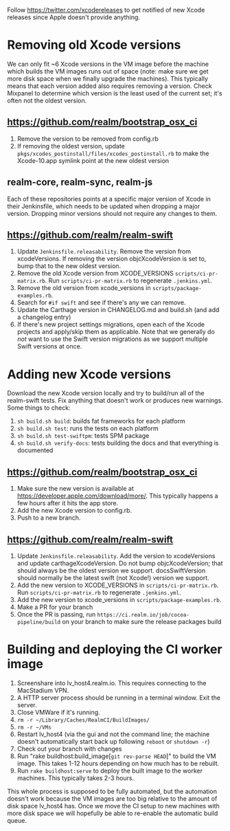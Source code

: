 Follow https://twitter.com/xcodereleases to get notified of new Xcode releases since Apple doesn't provide anything.

# Removing old Xcode versions

We can only fit ~6 Xcode versions in the VM image before the machine which builds the VM images runs out of space (note: make sure we get more disk space when we finally upgrade the machines). This typically means that each version added also requires removing a version. Check Mixpanel to determine which version is the least used of the current set; it's often not the oldest version.

## https://github.com/realm/bootstrap_osx_ci

1. Remove the version to be removed from config.rb
2. If removing the oldest version, update `pkgs/xcodes_postinstall/files/xcodes_postinstall.rb` to make the Xcode-10.app symlink point at the new oldest version

## realm-core, realm-sync, realm-js

Each of these repositories points at a specific major version of Xcode in their Jenkinsfile, which needs to be updated when dropping a major version. Dropping minor versions should not require any changes to them.

## https://github.com/realm/realm-swift

1. Update `Jenkinsfile.releasability`. Remove the version from xcodeVersions. If removing the version objcXcodeVersion is set to, bump that to the new oldest version.
2. Remove the old Xcode version from XCODE_VERSIONS `scripts/ci-pr-matrix.rb`. Run `scripts/ci-pr-matrix.rb` to regenerate `.jenkins.yml`.
3. Remove the old version from xcode_versions in `scripts/package-examples.rb`.
4. Search for `#if swift` and see if there's any we can remove.
5. Update the Carthage version in CHANGELOG.md and build.sh (and add a changelog entry)
6. If there's new project settings migrations, open each of the Xcode projects and apply/skip them as applicable. Note that we generally do *not* want to use the Swift version migrations as we support multiple Swift versions at once.

# Adding new Xcode versions

Download the new Xcode version locally and try to build/run all of the realm-swift tests. Fix anything that doesn't work or produces new warnings. Some things to check:

1. `sh build.sh build`: builds fat frameworks for each platform
2. `sh build.sh test`: runs the tests on each platform
3. `sh build.sh test-swiftpm`: tests SPM package
4. `sh build.sh verify-docs`: tests building the docs and that everything is documented

## https://github.com/realm/bootstrap_osx_ci

1. Make sure the new version is available at https://developer.apple.com/download/more/. This typically happens a few hours after it hits the app store.
2. Add the new Xcode version to config.rb.
3. Push to a new branch.

## https://github.com/realm/realm-swift

1. Update `Jenkinsfile.releasability`. Add the version to xcodeVersions and update carthageXcodeVersion. Do not bump objcXcodeVersion; that should always be the oldest version we support. docsSwiftVersion should normally be the latest swift (not Xcode!) version we support.
2. Add the new version to XCODE_VERSIONS in `scripts/ci-pr-matrix.rb`. Run `scripts/ci-pr-matrix.rb` to regenerate `.jenkins.yml`.
3. Add the new version to xcode_versions in `scripts/package-examples.rb`.
4. Make a PR for your branch
5. Once the PR is passing, run `https://ci.realm.io/job/cocoa-pipeline/build` on your branch to make sure the release packages build

# Building and deploying the CI worker image

1. Screenshare into lv_host4.realm.io. This requires connecting to the MacStadium VPN.
2. A HTTP server process should be running in a terminal window. Exit the server.
3. Close VMWare if it's running.
4. `rm -r ~/Library/Caches/RealmCI/BuildImages/`
5. `rm -r ~/VMs`
6. Restart lv_host4 (via the gui and not the command line; the machine doesn't automatically start back up following `reboot` or `shutdown -r`)
7. Check out your branch with changes
8. Run "rake buildhost:build_image[`git rev-parse HEAD`]" to build the VM image. This takes 1-12 hours depending on how much has to be rebuilt.
9. Run `rake buildhost:serve` to deploy the built image to the worker machines. This typically takes 2-3 hours.

This whole process is supposed to be fully automated, but the automation doesn't work because the VM images are too big relative to the amount of disk space lv_host4 has. Once we move the CI setup to new machines with more disk space we will hopefully be able to re-enable the automatic build queue.
